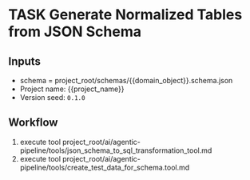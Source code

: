 # TASK Generate Normalized Tables from JSON Schema

## Inputs

- schema = project_root/schemas/{{domain_object}}.schema.json
- Project name: {{project_name}}
- Version seed: `0.1.0`

## Workflow
1. execute tool project_root/ai/agentic-pipeline/tools/json_schema_to_sql_transformation_tool.md
2. execute tool project_root/ai/agentic-pipeline/tools/create_test_data_for_schema.tool.md





